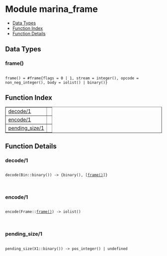 

# Module marina_frame #
* [Data Types](#types)
* [Function Index](#index)
* [Function Details](#functions)

<a name="types"></a>

## Data Types ##




### <a name="type-frame">frame()</a> ###


<pre><code>
frame() = #frame{flags = 0 | 1, stream = integer(), opcode = non_neg_integer(), body = iolist() | binary()}
</code></pre>

<a name="index"></a>

## Function Index ##


<table width="100%" border="1" cellspacing="0" cellpadding="2" summary="function index"><tr><td valign="top"><a href="#decode-1">decode/1</a></td><td></td></tr><tr><td valign="top"><a href="#encode-1">encode/1</a></td><td></td></tr><tr><td valign="top"><a href="#pending_size-1">pending_size/1</a></td><td></td></tr></table>


<a name="functions"></a>

## Function Details ##

<a name="decode-1"></a>

### decode/1 ###

<pre><code>
decode(Bin::binary()) -&gt; {binary(), [<a href="#type-frame">frame()</a>]}
</code></pre>
<br />

<a name="encode-1"></a>

### encode/1 ###

<pre><code>
encode(Frame::<a href="#type-frame">frame()</a>) -&gt; iolist()
</code></pre>
<br />

<a name="pending_size-1"></a>

### pending_size/1 ###

<pre><code>
pending_size(X1::binary()) -&gt; pos_integer() | undefined
</code></pre>
<br />

